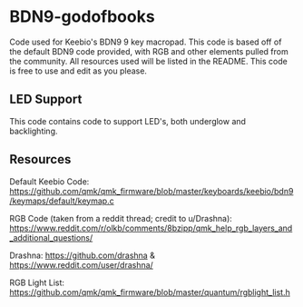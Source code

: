 # BDN9-godofbooks
Code used for Keebio's BDN9 9 key macropad. This code is based off of the default BDN9 code provided, with RGB and other elements pulled from the community. All resources used will be listed in the README. This code is free to use and edit as you please. 

## LED Support
This code contains code to support LED's, both underglow and backlighting. 


## Resources
Default Keebio Code: https://github.com/qmk/qmk_firmware/blob/master/keyboards/keebio/bdn9/keymaps/default/keymap.c

RGB Code (taken from a reddit thread; credit to u/Drashna): https://www.reddit.com/r/olkb/comments/8bzipp/qmk_help_rgb_layers_and_additional_questions/

Drashna: https://github.com/drashna & https://www.reddit.com/user/drashna/

RGB Light List: https://github.com/qmk/qmk_firmware/blob/master/quantum/rgblight_list.h
